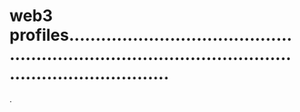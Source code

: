 # web3 profiles.............................................................................................................................
.
